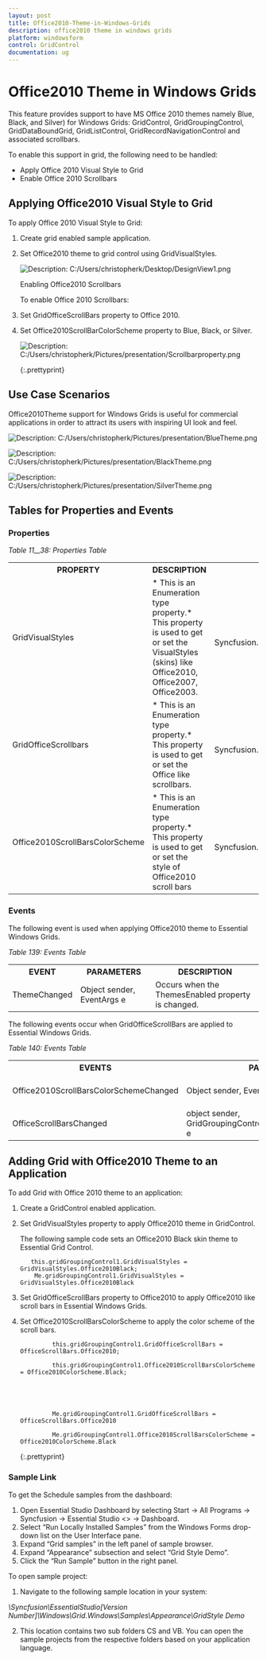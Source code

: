 ```yaml
---
layout: post
title: Office2010-Theme-in-Windows-Grids
description: office2010 theme in windows grids
platform: windowsform
control: GridControl
documentation: ug
---
```


# Office2010 Theme in Windows Grids

This feature provides support to have MS Office 2010 themes namely Blue, Black, and Silver) for Windows Grids: GridControl, GridGroupingControl, GridDataBoundGrid, GridListControl, GridRecordNavigationControl and associated scrollbars.

To enable this support in grid, the following need to be handled:

* Apply Office 2010 Visual Style to Grid
* Enable Office 2010 Scrollbars

## Applying Office2010 Visual Style to Grid

To apply Office 2010 Visual Style to Grid:

1. Create grid enabled sample application.
2. Set Office2010 theme to grid control using GridVisualStyles.



   ![Description: C:/Users/christopherk/Desktop/DesignView1.png](Office2010-Theme-in-Windows-Grids_images/Office2010-Theme-in-Windows-Grids_img1.png) 





   Enabling Office2010 Scrollbars

   To enable Office 2010 Scrollbars:

3. Set GridOfficeScrollBars property to Office 2010.
4. Set Office2010ScrollBarColorScheme property to Blue, Black, or Silver.

   ![Description: C:/Users/christopherk/Pictures/presentation/Scrollbarproperty.png](Office2010-Theme-in-Windows-Grids_images/Office2010-Theme-in-Windows-Grids_img2.png) 

   {:.prettyprint}

## Use Case Scenarios

Office2010Theme support for Windows Grids is useful for commercial applications in order to attract its users with inspiring UI look and feel.

 ![Description: C:/Users/christopherk/Pictures/presentation/BlueTheme.png](Office2010-Theme-in-Windows-Grids_images/Office2010-Theme-in-Windows-Grids_img3.png) 



![Description: C:/Users/christopherk/Pictures/presentation/BlackTheme.png](Office2010-Theme-in-Windows-Grids_images/Office2010-Theme-in-Windows-Grids_img4.png) 





![Description: C:/Users/christopherk/Pictures/presentation/SilverTheme.png](Office2010-Theme-in-Windows-Grids_images/Office2010-Theme-in-Windows-Grids_img5.png)



## Tables for Properties and Events

### Properties

_Table_ _11__38: Properties Table_

<table>
<tr>
<th>
PROPERTY</th><th>
DESCRIPTION</th><th>
DATA TYPE</th></tr>
<tr>
<td>
GridVisualStyles</td><td>
* This is an Enumeration type property.* This property is used to get or set the VisualStyles (skins) like Office2010, Office2007, Office2003.</td><td>
<br>Syncfusion.Windows.Forms.GridVisualStyles</td></tr>
<tr>
<td>
GridOfficeScrollbars</td><td>
* This is an Enumeration type property.* This property is used to get or set the Office like scrollbars.</td><td>
<br>Syncfusion.Windows.Forms.OfficeScrollBars</td></tr>
<tr>
<td>
Office2010ScrollBarsColorScheme</td><td>
* This is an Enumeration type property.* This property is used to get or set the style of Office2010 scroll bars</td><td>
<br>Syncfusion.Windows.Forms.Office2010ColorScheme</td></tr>
</table>


### Events

The following event is used when applying Office2010 theme to Essential Windows Grids.

_Table 139: Events Table_

<table>
<tr>
<th>
EVENT</th><th>
PARAMETERS</th><th>
DESCRIPTION</th></tr>
<tr>
<td>
ThemeChanged</td><td>
Object sender, EventArgs e</td><td>
Occurs when the ThemesEnabled property is changed.</td></tr>
</table>


The following events occur when GridOfficeScrollBars are applied to Essential Windows Grids.

_Table 140: Events Table_

<table>
<tr>
<th>
EVENTS</th><th>
PARAMETERS</th><th>
DESCRIPTION</th></tr>
<tr>
<td>
Office2010ScrollBarsColorSchemeChanged</td><td>
Object sender, EventArgs e</td><td>
Occurs when the Office2010ScrollBarsColorScheme property has changed.</td></tr>
<tr>
<td>
OfficeScrollBarsChanged</td><td>
object sender, GridGroupingControl.OfficeScrollBarsEventArgs e</td><td>
Occurs when the GridOfficeScrollBars property has changed.</td></tr>
</table>

## Adding Grid with Office2010 Theme to an Application 

To add Grid with Office 2010 theme to an application:

1. Create a GridControl enabled application.
2. Set GridVisualStyles property to apply Office2010 theme in GridControl.

   The following sample code sets an Office2010 Black skin theme to Essential Grid Control.  



          this.gridGroupingControl1.GridVisualStyles = GridVisualStyles.Office2010Black; 
           Me.gridGroupingControl1.GridVisualStyles = GridVisualStyles.Office2010Black



3. Set GridOfficeScrollBars property to Office2010 to apply Office2010 like scroll bars in Essential Windows Grids.
4. Set Office2010ScrollBarsColorScheme to apply the color scheme of the scroll bars.





				this.gridGroupingControl1.GridOfficeScrollBars = OfficeScrollBars.Office2010;

				this.gridGroupingControl1.Office2010ScrollBarsColorScheme = Office2010ColorScheme.Black;





				Me.gridGroupingControl1.GridOfficeScrollBars = OfficeScrollBars.Office2010

				Me.gridGroupingControl1.Office2010ScrollBarsColorScheme = Office2010ColorScheme.Black
				
   {:.prettyprint}

### Sample Link

To get the Schedule samples from the dashboard:

1. Open Essential Studio Dashboard by selecting Start -> All Programs -> Syncfusion -> Essential Studio <<Version Number>> -> Dashboard.
2. Select “Run Locally Installed Samples” from the Windows Forms drop-down list on the User Interface pane.
3. Expand “Grid samples” in the left panel of sample browser.
4. Expand “Appearance” subsection and select “Grid Style Demo”.
5. Click the “Run Sample” button in the right panel.



To open sample project:

1. Navigate to the following sample location in your system:

_<Install Location>\Syncfusion\EssentialStudio\[Version Number]\Windows\Grid.Windows\Samples\Appearance\GridStyle Demo_

2. This location contains two sub folders CS and VB.  You can open the sample projects from the respective folders based on your application language.
